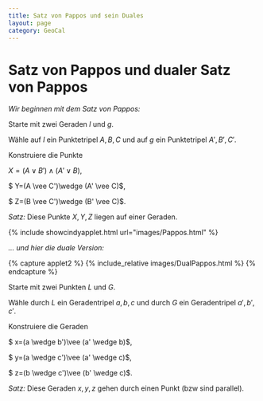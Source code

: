 ```yaml
---
title: Satz von Pappos und sein Duales
layout: page
category: GeoCal
---
```


# Satz von Pappos und dualer Satz von Pappos
*Wir beginnen mit dem Satz von Pappos:*

Starte mit zwei Geraden $l$ und $g$.

Wähle auf $l$ ein Punktetripel $A,B,C$ und auf $g$ ein Punktetripel $A',B',C'$.

Konstruiere die Punkte

$X=(A \vee B')\wedge (A' \vee B)$,

$ Y=(A \vee C')\wedge (A' \vee C)$,

$ Z=(B \vee C')\wedge (B' \vee C)$.

*Satz:* Diese Punkte $X,Y,Z$ liegen auf einer Geraden.



{% include showcindyapplet.html url="images/Pappos.html" %}



*... und hier die duale Version:*


{% capture applet2 %} {% include_relative images/DualPappos.html %} {% endcapture %}


Starte mit zwei Punkten $L$ und $G$.

Wähle durch $L$ ein Geradentripel $a,b,c$ und durch $G$ ein Geradentripel $a',b',c'$.

Konstruiere die Geraden

$ x=(a \wedge b')\vee (a' \wedge b)$,

$ y=(a \wedge c')\vee (a' \wedge c)$,

$ z=(b \wedge c')\vee (b' \wedge c)$.

*Satz:* Diese Geraden $x,y,z$ gehen durch einen Punkt (bzw sind parallel).
